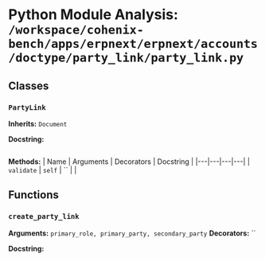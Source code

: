 # Python Module Analysis: `/workspace/cohenix-bench/apps/erpnext/erpnext/accounts/doctype/party_link/party_link.py`

## Classes

### `PartyLink`
**Inherits:** `Document`


**Docstring:**
```

```

**Methods:**
| Name | Arguments | Decorators | Docstring |
|---|---|---|---|
| `validate` | `self` | `` |  |





## Functions

### `create_party_link`
**Arguments:** `primary_role, primary_party, secondary_party`
**Decorators:** ``

**Docstring:**
```

```

